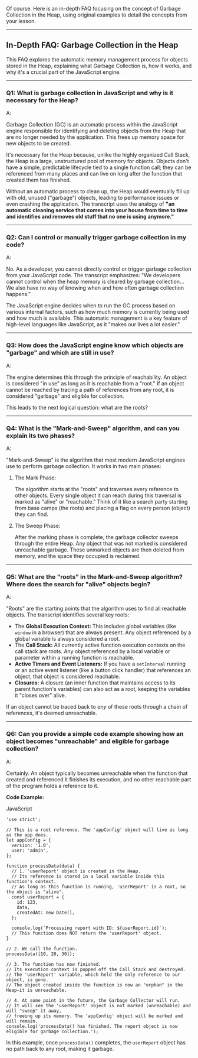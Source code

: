 Of course. Here is an in-depth FAQ focusing on the concept of Garbage Collection in the Heap, using original examples to detail the concepts from your lesson.

---

## In-Depth FAQ: Garbage Collection in the Heap

This FAQ explores the automatic memory management process for objects stored in the Heap, explaining what Garbage Collection is, how it works, and why it's a crucial part of the JavaScript engine.

---

### Q1: What is garbage collection in JavaScript and why is it necessary for the Heap?

A:

Garbage Collection (GC) is an automatic process within the JavaScript engine responsible for identifying and deleting objects from the Heap that are no longer needed by the application. This frees up memory space for new objects to be created.

It's necessary for the Heap because, unlike the highly organized Call Stack, the Heap is a large, unstructured pool of memory for objects. Objects don't have a simple, predictable lifecycle tied to a single function call; they can be referenced from many places and can live on long after the function that created them has finished.

Without an automatic process to clean up, the Heap would eventually fill up with old, unused ("garbage") objects, leading to performance issues or even crashing the application. The transcript uses the analogy of **"an automatic cleaning service that comes into your house from time to time and identifies and removes old stuff that no one is using anymore."**

---

### Q2: Can I control or manually trigger garbage collection in my code?

A:

No. As a developer, you cannot directly control or trigger garbage collection from your JavaScript code. The transcript emphasizes: "We developers cannot control when the heap memory is cleared by garbage collection... We also have no way of knowing when and how often garbage collection happens."

The JavaScript engine decides when to run the GC process based on various internal factors, such as how much memory is currently being used and how much is available. This automatic management is a key feature of high-level languages like JavaScript, as it "makes our lives a lot easier."

---

### Q3: How does the JavaScript engine know which objects are "garbage" and which are still in use?

A:

The engine determines this through the principle of reachability. An object is considered "in use" as long as it is reachable from a "root." If an object cannot be reached by tracing a path of references from any root, it is considered "garbage" and eligible for collection.

This leads to the next logical question: what are the roots?

---

### Q4: What is the "Mark-and-Sweep" algorithm, and can you explain its two phases?

A:

"Mark-and-Sweep" is the algorithm that most modern JavaScript engines use to perform garbage collection. It works in two main phases:

1. The Mark Phase:
    
    The algorithm starts at the "roots" and traverses every reference to other objects. Every single object it can reach during this traversal is marked as "alive" or "reachable." Think of it like a search party starting from base camps (the roots) and placing a flag on every person (object) they can find.
    
2. The Sweep Phase:
    
    After the marking phase is complete, the garbage collector sweeps through the entire Heap. Any object that was not marked is considered unreachable garbage. These unmarked objects are then deleted from memory, and the space they occupied is reclaimed.
    

---

### Q5: What are the "roots" in the Mark-and-Sweep algorithm? Where does the search for "alive" objects begin?

A:

"Roots" are the starting points that the algorithm uses to find all reachable objects. The transcript identifies several key roots:

- The **Global Execution Context:** This includes global variables (like `window` in a browser) that are always present. Any object referenced by a global variable is always considered a root.
- The **Call Stack:** All currently active function execution contexts on the call stack are roots. Any object referenced by a local variable or parameter within a running function is reachable.
- **Active Timers and Event Listeners:** If you have a `setInterval` running or an active event listener (like a button click handler) that references an object, that object is considered reachable.
- **Closures:** A closure (an inner function that maintains access to its parent function's variables) can also act as a root, keeping the variables it "closes over" alive.

If an object cannot be traced back to _any_ of these roots through a chain of references, it's deemed unreachable.

---

### Q6: Can you provide a simple code example showing how an object becomes "unreachable" and eligible for garbage collection?

A:

Certainly. An object typically becomes unreachable when the function that created and referenced it finishes its execution, and no other reachable part of the program holds a reference to it.

**Code Example:**

JavaScript

```
'use strict';

// This is a root reference. The 'appConfig' object will live as long as the app does.
let appConfig = {
  version: '1.0',
  user: 'admin',
};

function processData(data) {
  // 1. 'userReport' object is created in the Heap.
  // Its reference is stored in a local variable inside this function's context.
  // As long as this function is running, 'userReport' is a root, so the object is "alive".
  const userReport = {
    id: 123,
    data,
    createdAt: new Date(),
  };

  console.log(`Processing report with ID: ${userReport.id}`);
  // This function does NOT return the 'userReport' object.
}

// 2. We call the function.
processData([10, 20, 30]);

// 3. The function has now finished.
// Its execution context is popped off the Call Stack and destroyed.
// The 'userReport' variable, which held the only reference to our object, is gone.
// The object created inside the function is now an "orphan" in the Heap—it is unreachable.

// 4. At some point in the future, the Garbage Collector will run.
// It will see the 'userReport' object is not marked (unreachable) and will "sweep" it away,
// freeing up its memory. The 'appConfig' object will be marked and will remain.
console.log('processData() has finished. The report object is now eligible for garbage collection.');
```

In this example, once `processData()` completes, the `userReport` object has no path back to any root, making it garbage.